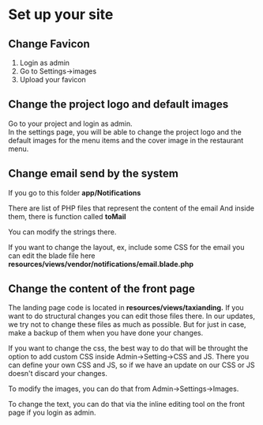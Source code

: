 # Set up your site

## Change Favicon

1. Login as admin
2. Go to Settings->images
3. Upload your favicon

## Change the project logo and default images

Go to your project and login as admin.\
In the settings page, you will be able to change the project logo and the default images for the menu items and the cover image in the restaurant menu.

## Change email send by the system

If you go to this folder **app/Notifications**

There are list of PHP files that represent the content of the email And inside them, there is function called **toMail**

You can modify the strings there.

If you want to change the layout, ex, include some CSS for the email you can edit the blade file here **resources/views/vendor/notifications/email.blade.php**

## **Change the content of the front page**

The landing page code is located in **resources/views/taxianding.** If you want to do structural changes you can edit those files there. In our updates, we try not to change these files as much as possible. But for just in case, make a backup of them when you have done your changes.

If you want to change the css, the best way to do that will be throught the option to add custom CSS inside Admin->Setting->CSS and JS. There you can define your own CSS and JS, so if we have an update on our CSS or JS doesn't discard your changes.

To modify the images, you can do that from Admin->Settings->Images.

To change the text, you can do that via the inline editing tool on the front page if you login as admin.


